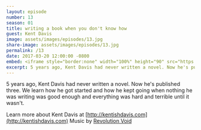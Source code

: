 ```yaml
---
layout: episode
number: 13
season: 01
title: writing a book when you don't know how
guest: Kent Davis
image: assets/images/episodes/13.jpg
share-image: assets/images/episodes/13.jpg
permalink: /13
date: 2017-03-20 12:00:00 -0800
embed: <iframe style="border:none" width="100%" height="90" src="https://html5-player.libsyn.com/embed/episode/id/5239299/height/90/theme/custom/autoplay/no/autonext/no/thumbnail/yes/preload/no/no_addthis/no/direction/backward/render-playlist/no/custom-color/65C29B/"  scrolling="no"  allowfullscreen webkitallowfullscreen mozallowfullscreen oallowfullscreen msallowfullscreen></iframe>
excerpt: 5 years ago, Kent Davis had never written a novel. Now he's published three. We learn how he got started and how he kept going when nothing he was writing was good enough and everything was hard and terrible until it wasn't.
---
```


5 years ago, Kent Davis had never written a novel. Now he's published three. We learn how he got started and how he kept going when nothing he was writing was good enough and everything was hard and terrible until it wasn't.

Learn more about Kent Davis at [http://kentishdavis.com](http://kentishdavis.com)
Music by [Revolution Void](https://revolutionvoid.bandcamp.com/)
